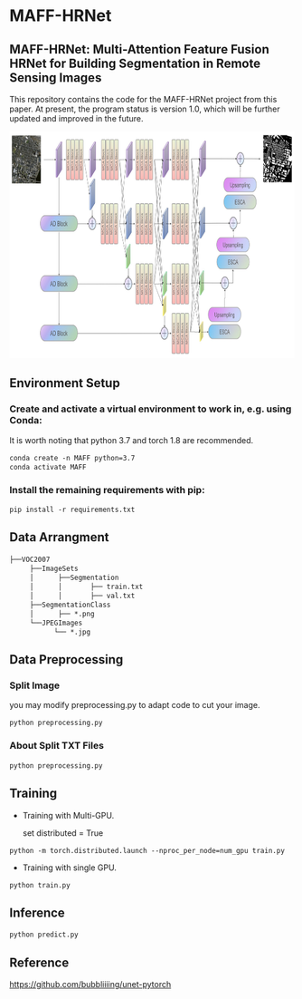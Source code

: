 # MAFF-HRNet
## MAFF-HRNet: Multi-Attention Feature Fusion HRNet for Building Segmentation in Remote Sensing Images
This repository contains the code for the MAFF-HRNet project from this paper. At present, the program status is version 1.0, which will be further updated and improved in the future.

<img src="https://github.com/ZhihaoChe/MAFF-HRNet/blob/master/img/structure.jpg" width="800" height="400">

## Environment Setup
### Create and activate a virtual environment to work in, e.g. using Conda:
It is worth noting that python 3.7 and torch 1.8 are recommended.
```
conda create -n MAFF python=3.7
conda activate MAFF
```
### Install the remaining requirements with pip:
```
pip install -r requirements.txt
```
## Data Arrangment
```
├──VOC2007
     ├──ImageSets
     │      ├──Segmentation
     │      │       ├── train.txt
     │      │       ├── val.txt
     ├──SegmentationClass
     │      ├── *.png
     └──JPEGImages
           └── *.jpg
```
## Data Preprocessing
### Split Image
you may modify preprocessing.py to adapt code to cut your image.
```
python preprocessing.py
```
### About Split TXT Files
```
python preprocessing.py
```
## Training
- Training with Multi-GPU.  

  set distributed = True
```
python -m torch.distributed.launch --nproc_per_node=num_gpu train.py
```
- Training with single GPU.
```
python train.py
```
## Inference
```
python predict.py
```
## Reference
https://github.com/bubbliiiing/unet-pytorch
